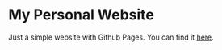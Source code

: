 # My Personal Website
Just a simple website with Github Pages. You can find it [here](https://frostythesouthernsnowman.github.io/website/).
